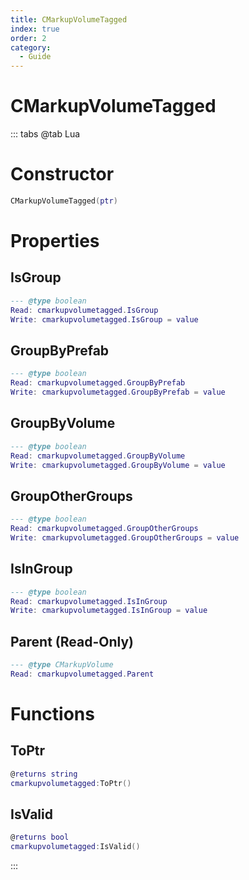 ```yaml
---
title: CMarkupVolumeTagged
index: true
order: 2
category:
  - Guide
---
```


# CMarkupVolumeTagged

::: tabs
@tab Lua
# Constructor
```lua
CMarkupVolumeTagged(ptr)
```
# Properties
## IsGroup 
```lua
--- @type boolean
Read: cmarkupvolumetagged.IsGroup
Write: cmarkupvolumetagged.IsGroup = value
```
## GroupByPrefab 
```lua
--- @type boolean
Read: cmarkupvolumetagged.GroupByPrefab
Write: cmarkupvolumetagged.GroupByPrefab = value
```
## GroupByVolume 
```lua
--- @type boolean
Read: cmarkupvolumetagged.GroupByVolume
Write: cmarkupvolumetagged.GroupByVolume = value
```
## GroupOtherGroups 
```lua
--- @type boolean
Read: cmarkupvolumetagged.GroupOtherGroups
Write: cmarkupvolumetagged.GroupOtherGroups = value
```
## IsInGroup 
```lua
--- @type boolean
Read: cmarkupvolumetagged.IsInGroup
Write: cmarkupvolumetagged.IsInGroup = value
```
## Parent (Read-Only)
```lua
--- @type CMarkupVolume
Read: cmarkupvolumetagged.Parent
```
# Functions
## ToPtr
```lua
@returns string
cmarkupvolumetagged:ToPtr()
```
## IsValid
```lua
@returns bool
cmarkupvolumetagged:IsValid()
```

:::